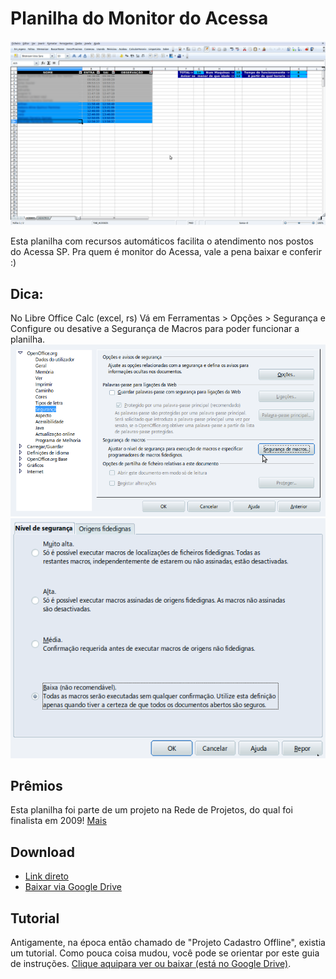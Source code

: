 # Planilha do Monitor do Acessa
![](img/planilha-do-monitor.png)

Esta planilha com recursos automáticos facilita o atendimento nos postos do Acessa SP. Pra quem é monitor do Acessa, vale a pena baixar e conferir :)

## Dica:
No Libre Office Calc (excel, rs) Vá em Ferramentas > Opções > Segurança e Configure ou desative a Segurança de Macros para poder funcionar a planilha.
![](img/seguranca.png)
![](img/seguranca-macros.png)

## Prêmios

Esta planilha foi parte de um projeto na Rede de Projetos, do qual foi finalista em 2009! [Mais](http://rede.acessasp.sp.gov.br/materia/confira-os-finalistas-de-premio)

## Download

* [Link direto](https://github.com/edilqueirozdearaujo/planilha-do-monitor/raw/master/Planilha%20do%20Monitor.ods)
* [Baixar via Google Drive](https://drive.google.com/open?id=0B4RTTAL1BmqpNldTWE5Jc0xEUjg)
 

## Tutorial

Antigamente, na época então chamado de "Projeto Cadastro Offline", existia um tutorial. Como pouca coisa mudou, você pode se orientar por este guia de instruções. [Clique aquipara ver ou baixar (está no Google Drive)](https://drive.google.com/open?id=0B4RTTAL1BmqpZTNjYTAzOTItMmM2OC00MGNiLWJhN2EtOGEwZTA0ODE2ZGE1).
